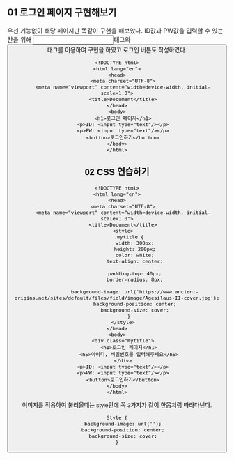 ## 01 로그인 페이지 구현해보기

우선 기능없이 해당 페이지만 똑같이 구현을 해보았다. ID값과 PW값을 입력할 수 있는 칸을 위해 <input>태그와 <button> 태그를 이용하여 구현을 하였고 로그인 버튼도 작성하였다.

```
<!DOCTYPE html>
<html lang="en">
<head>
    <meta charset="UTF-8">
    <meta name="viewport" content="width=device-width, initial-scale=1.0">
    <title>Document</title>
</head>
<body>
    <h1>로그인 페이지</h1>
    <p>ID: <input type="text"/></p>
    <p>PW: <input type="text"/></p>
    <button>로그인하기</button>
</body>
</html>
```

 

## 02 CSS 연습하기

```
<!DOCTYPE html>
<html lang="en">
<head>
    <meta charset="UTF-8">
    <meta name="viewport" content="width=device-width, initial-scale=1.0">
    <title>Document</title>
    <style>
        .mytitle {
            width: 300px;
            height: 200px;
            color: white;
            text-align: center;
            
            padding-top: 40px;
            border-radius: 8px;

            background-image: url('https://www.ancient-origins.net/sites/default/files/field/image/Agesilaus-II-cover.jpg');
            background-position: center;
            background-size: cover;
        }
    </style>
</head>
<body>
    <div class="mytitle">
        <h1>로그인 페이지</h1>
        <h5>아이디, 비밀번호를 입력해주세요</h5>
    </div>
    <p>ID: <input type="text"/></p>
    <p>PW: <input type="text"/></p>
    <button>로그인하기</button>
</body>
</html>
``` 

이미지를 적용하여 불러올때는 style안에 꼭 3가지가 같이 한몸처럼 따라다닌다.
```
Style {
	background-image: url('');
	background-position: center;
	background-size: cover;
}
``` 
